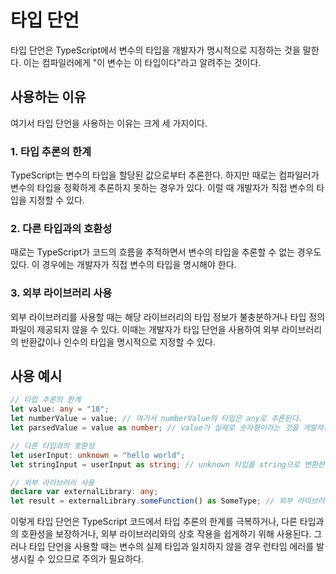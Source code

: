 # 타입 단언

타입 단언은 TypeScript에서 변수의 타입을 개발자가 명시적으로 지정하는 것을 말한다. 이는 컴파일러에게 "이 변수는 이 타입이다"라고 알려주는 것이다.

## 사용하는 이유

여기서 타입 단언을 사용하는 이유는 크게 세 가지이다.

### 1. 타입 추론의 한계

TypeScript는 변수의 타입을 할당된 값으로부터 추론한다. 하지만 때로는 컴파일러가 변수의 타입을 정확하게 추론하지 못하는 경우가 있다. 이럴 때 개발자가 직접 변수의 타입을 지정할 수 있다.

### 2. 다른 타입과의 호환성

때로는 TypeScript가 코드의 흐름을 추적하면서 변수의 타입을 추론할 수 없는 경우도 있다. 이 경우에는 개발자가 직접 변수의 타입을 명시해야 한다.

### 3. 외부 라이브러리 사용

외부 라이브러리를 사용할 때는 해당 라이브러리의 타입 정보가 불충분하거나 타입 정의 파일이 제공되지 않을 수 있다. 이때는 개발자가 타입 단언을 사용하여 외부 라이브러리의 반환값이나 인수의 타입을 명시적으로 지정할 수 있다.

## 사용 예시

```typescript
// 타입 추론의 한계
let value: any = "10";
let numberValue = value; // 여기서 numberValue의 타입은 any로 추론된다.
let parsedValue = value as number; // value가 실제로 숫자형이라는 것을 개발자가 알기 때문에 타입 단언을 사용하여 숫자형으로 지정한다.

// 다른 타입과의 호환성
let userInput: unknown = "hello world";
let stringInput = userInput as string; // unknown 타입을 string으로 변환한다.

// 외부 라이브러리 사용
declare var externalLibrary: any;
let result = externalLibrary.someFunction() as SomeType; // 외부 라이브러리의 반환값이 SomeType일 것이라고 개발자가 확신하고 타입 단언을 사용한다.
```

이렇게 타입 단언은 TypeScript 코드에서 타입 추론의 한계를 극복하거나, 다른 타입과의 호환성을 보장하거나, 외부 라이브러리와의 상호 작용을 쉽게하기 위해 사용된다. 그러나 타입 단언을 사용할 때는 변수의 실제 타입과 일치하지 않을 경우 런타임 에러를 발생시킬 수 있으므로 주의가 필요하다.

